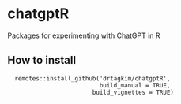 # chatgptR
Packages for experimenting with ChatGPT in R

## How to install
```{r}
  remotes::install_github('drtagkim/chatgptR',
                          build_manual = TRUE,
                        build_vignettes = TRUE)
```
